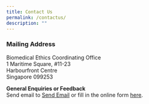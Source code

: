 ```yaml
---
title: Contact Us
permalink: /contactus/
description: ""
---
```

### **Mailing Address**

Biomedical Ethics Coordinating Office<br>
1 Maritime Square, #11-23<br>
Harbourfront Centre<br>
Singapore 099253<br>

**General Enquiries or Feedback**<br>
Send email to <a href="mailto:Bioethics_Singapore@moh.gov.sg">Send Email</a> or fill in the online form [here](https://form.gov.sg/forms/moh/5c6276339d7a3e00178b58f8).